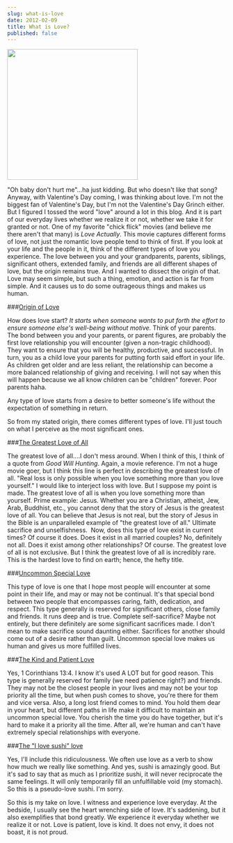 ```yaml
---
slug: what-is-love
date: 2012-02-09
title: What is Love?
published: false
---
```

<a href="http://aladywithalamp.files.wordpress.com/2012/02/heart-anatomy3.gif"><img class="alignleft size-medium wp-image-466" title="Heart-Anatomy3" src="http://aladywithalamp.files.wordpress.com/2012/02/heart-anatomy3.gif?w=300" alt="" width="300" height="300" /></a>

"Oh baby don't hurt me"...ha just kidding. But who doesn't like that song? Anyway, with Valentine's Day coming, I was thinking about love. I'm not the biggest fan of Valentine's Day, but I'm not the Valentine's Day Grinch either. But I figured I tossed the word "love" around a lot in this blog. And it is part of our everyday lives whether we realize it or not, whether we take it for granted or not. One of my favorite "chick flick" movies (and believe me there aren't that many) is <em>Love Actually</em>. This movie captures different forms of love, not just the romantic love people tend to think of first. If you look at your life and the people in it, think of the different types of love you experience. The love between you and your grandparents, parents, siblings, significant others, extended family, and friends are all different shapes of love, but the origin remains true. And I wanted to dissect the origin of that. Love may seem simple, but such a thing, emotion, and action is far from simple. And it causes us to do some outrageous things and makes us human.

###<span style="text-decoration:underline;">Origin of Love</span>

How does love start? <em>It starts when someone wants to put forth the effort to ensure someone else's well-being without motive.</em> Think of your parents. The bond between you and your parents, or parent figures, are probably the first love relationship you will encounter (given a non-tragic childhood). They want to ensure that you will be healthy, productive, and successful. In turn, you as a child love your parents for putting forth said effort in your life. As children get older and are less reliant, the relationship can become a more balanced relationship of giving and receiving. I will not say when this will happen because we all know children can be "children" forever. Poor parents haha.

Any type of love starts from a desire to better someone's life without the expectation of something in return.

So from my stated origin, there comes different types of love. I'll just touch on what I perceive as the most significant ones.

###<span style="text-decoration:underline;">The Greatest Love of All</span>

The greatest love of all....I don't mess around. When I think of this, I think of a quote from <em>Good Will Hunting</em>. Again, a movie reference. I'm not a huge movie goer, but I think this line is perfect in describing the greatest love of all. "Real loss is only possible when you love something more than you love yourself." I would like to interject loss with love. But I suppose my point is made. The greatest love of all is when you love something more than yourself. Prime example: Jesus. Whether you are a Christian, atheist, Jew, Arab, Buddhist, etc., you cannot deny that the story of Jesus is the greatest love of all. You can believe that Jesus is not real, but the story of Jesus in the Bible is an unparalleled example of "the greatest love of all." Ultimate sacrifice and unselfishness.  Now, does this type of love exist in current times? Of course it does. Does it exist in all married couples? No, definitely not all. Does it exist among other relationships? Of course. The greatest love of all is not exclusive. But I think the greatest love of all is incredibly rare. This is the hardest love to find on earth; hence, the hefty title.

###<span style="text-decoration:underline;">Uncommon Special Love</span>

This type of love is one that I hope most people will encounter at some point in their life, and may or may not be continual. It's that special bond between two people that encompasses caring, faith, dedication, and respect. This type generally is reserved for significant others, close family and friends. It runs deep and is true. Complete self-sacrifice? Maybe not entirely, but there definitely are some significant sacrifices made. I don't mean to make sacrifice sound daunting either. Sacrifices for another should come out of a desire rather than guilt. Uncommon special love makes us human and gives us more fulfilled lives.

###<span style="text-decoration:underline;">The Kind and Patient Love</span>

Yes, 1 Corinthians 13:4. I know it's used A LOT but for good reason. This type is generally reserved for family (we need patience right?) and friends. They may not be the closest people in your lives and may not be your top priority all the time, but when push comes to shove, you're there for them and vice versa. Also, a long lost friend comes to mind. You hold them dear in your heart, but different paths in life make it difficult to maintain an uncommon special love. You cherish the time you do have together, but it's hard to make it a priority all the time. After all, we're human and can't have extremely special relationships with everyone.

###<span style="text-decoration:underline;">The "I love sushi" love</span>

Yes, I'll include this ridiculousness. We often use love as a verb to show how much we really like something. And yes, sushi is amazingly good. But it's sad to say that as much as I prioritize sushi, it will never reciprocate the same feelings. It will only temporarily fill an unfulfillable void (my stomach). So this is a pseudo-love sushi. I'm sorry.

So this is my take on love. I witness and experience love everyday. At the bedside, I usually see the heart wrenching side of love. It's saddening, but it also exemplifies that bond greatly. We experience it everyday whether we realize it or not. Love is patient, love is kind. It does not envy, it does not boast, it is not proud.